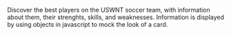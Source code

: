 Discover the best players on the USWNT soccer team, with information about them, their strenghts, skills, and weaknesses. Information is displayed by using objects in javascript to mock the look of a card.
